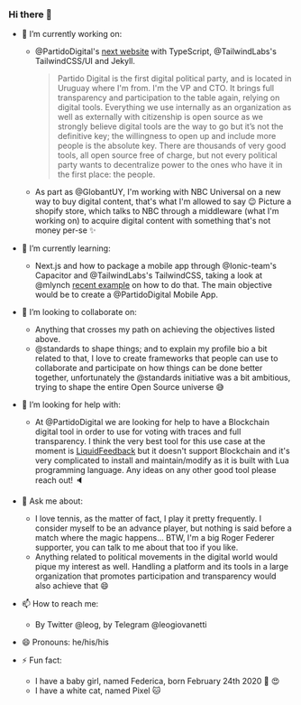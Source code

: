 ### Hi there 👋

- 🔭 I’m currently working on:
  - @PartidoDigital's [next website](https://github.com/PartidoDigital/PartidoDigital-Web-Next) with TypeScript, @TailwindLabs's TailwindCSS/UI and Jekyll. 
  
    > Partido Digital is the first digital political party, and is located in Uruguay where I'm from. I'm the VP and CTO. It brings full transparency and participation to the table again, relying on digital tools. Everything we use internally as an organization as well as externally with citizenship is open source as we strongly believe digital tools are the way to go but it’s not the definitive key; the willingness to open up and include more people is the absolute key. There are thousands of very good tools, all open source free of charge, but not every political party wants to decentralize power to the ones who have it in the first place: the people.
  - As part as @GlobantUY, I'm working with NBC Universal on a new way to buy digital content, that's what I'm allowed to say 😉 Picture a shopify store, which talks to NBC through a middleware (what I'm working on) to acquire digital content with something that's not money per-se ✨

- 🌱 I’m currently learning:
  - Next.js and how to package a mobile app through @Ionic-team's Capacitor and @TailwindLabs's TailwindCSS, taking a look at @mlynch [recent example](https://github.com/mlynch/nextjs-tailwind-capacitor) on how to do that. The main objective would be to create a @PartidoDigital Mobile App.

- 👯 I’m looking to collaborate on:
  - Anything that crosses my path on achieving the objectives listed above.
  - @standards to shape things; and to explain my profile bio a bit related to that, I love to create frameworks that people can use to collaborate and participate on how things can be done better together, unfortunately the @standards initiative was a bit ambitious, trying to shape the entire Open Source universe 😅

- 🤔 I’m looking for help with:
  - At @PartidoDigital we are looking for help to have a Blockchain digital tool in order to use for voting with traces and full transparency. I think the very best tool for this use case at the moment is [LiquidFeedback](https://liquidfeedback.org/) but it doesn't support Blockchain and it's very complicated to install and maintain/modify as it is built with Lua programming language. Any ideas on any other good tool please reach out! 🔈
  
- 💬 Ask me about:
  - I love tennis, as the matter of fact, I play it pretty frequently. I consider myself to be an advance player, but nothing is said before a match where the magic happens... BTW, I'm a big Roger Federer supporter, you can talk to me about that too if you like.
  - Anything related to political movements in the digital world would pique my interest as well. Handling a platform and its tools in a large organization that promotes participation and transparency would also achieve that 😄

- 📫 How to reach me: 
  - By Twitter @leog, by Telegram @leogiovanetti
  
- 😄 Pronouns: he/his/his

- ⚡ Fun fact: 
  - I have a baby girl, named Federica, born February 24th 2020 👶 😍
  - I have a white cat, named Pixel 🐱 
